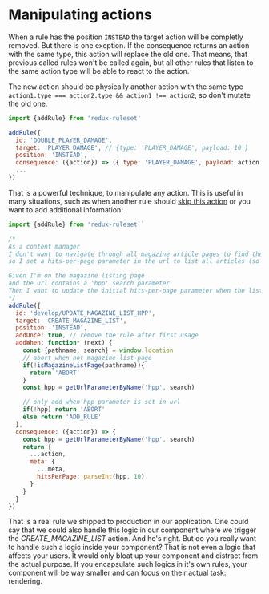 # Manipulating actions

When a rule has the position `INSTEAD` the target action will be completly removed. But there is one exeption. If the consequence returns an action with the same type, this action will replace the old one. That means, that previous called rules won't be called again, but all other rules that listen to the same action type will be able to react to the action.

The new action should be physically another action with the same type `action1.type === action2.type && action1 !== action2`, so don't mutate the old one.

```javascript
import {addRule} from 'redux-ruleset'

addRule({
  id: 'DOUBLE_PLAYER_DAMAGE',
  target: 'PLAYER_DAMAGE', // {type: 'PLAYER_DAMAGE', payload: 10 }
  position: 'INSTEAD',
  consequence: ({action}) => ({ type: 'PLAYER_DAMAGE', payload: action.payload*2 }),
  ...
})
```

That is a powerful technique, to manipulate any action. This is useful in many situations, such as when another rule should [skip this action](./skip_rules.md) or you want to add additional information:

```javascript
import {addRule} from 'redux-ruleset``

/*
As a content manager 
I don't want to navigate through all magazine article pages to find the one I'm looking for
so I set a hits-per-page parameter in the url to list all articles (so I can search)

Given I'm on the magazine listing page
and the url contains a 'hpp' search parameter
Then I want to update the initial hits-per-page parameter when the list is created
*/
addRule({
  id: 'develop/UPDATE_MAGAZINE_LIST_HPP',
  target: 'CREATE_MAGAZINE_LIST',
  position: 'INSTEAD',
  addOnce: true, // remove the rule after first usage
  addWhen: function* (next) {
    const {pathname, search} = window.location
    // abort when not magazine-list-page
    if(!isMagazineListPage(pathname)){
      return 'ABORT'
    }
    const hpp = getUrlParameterByName('hpp', search)

    // only add when hpp parameter is set in url
    if(!hpp) return 'ABORT'
    else return 'ADD_RULE'
  },
  consequence: ({action}) => {
    const hpp = getUrlParameterByName('hpp', search)
    return {
      ...action,
      meta: {
        ...meta,
        hitsPerPage: parseInt(hpp, 10)
      }
    }
  }
})
```

That is a real rule we shipped to production in our application. One could say that we could also handle this logic in our component where we trigger the *CREATE_MAGAZINE_LIST* action. And he's right. But do you really want to handle such a logic inside your component? That is not even a logic that affects your users. It would only bloat up your component and distract from the actual purpose. If you encapsulate such logics in it's own rules, your component will be way smaller and can focus on their actual task: rendering.